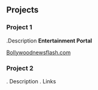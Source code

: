 ## Projects
### Project 1
.Description
**Entertainment Portal**

[Bollywoodnewsflash.com](https://bollywoodnewsflash.com/)


### Project 2
. Description
. Links
